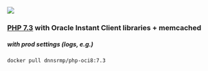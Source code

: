 ![](https://i.ibb.co/7kDZFCq/php-oci8.png)

### [PHP 7.3](http://php.net/) with Oracle Instant Client libraries + memcached
##### with prod settings (logs, e.g.)

```bash
docker pull dnnsrmp/php-oci8:7.3
```